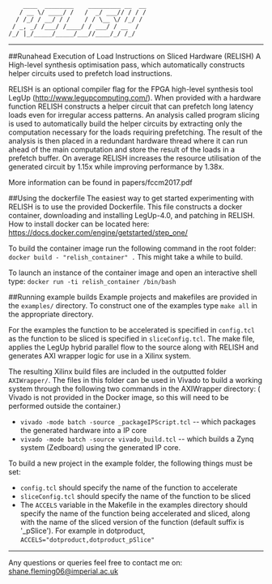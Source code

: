 ```
    ____  ________    _________ __  __
   / __ \/ ____/ /   /  _/ ___// / / /
  / /_/ / __/ / /    / / \__ \/ /_/ / 
 / _, _/ /___/ /____/ / ___/ / __  /  
/_/ |_/_____/_____/___//____/_/ /_/   
```
  
----------------------------------------------

##Runahead Execution of Load Instructions on Sliced Hardware (RELISH)
A High-level synthesis optimisation pass, which automatically constructs helper circuits used to prefetch load instructions.

RELISH is an optional compiler flag for the FPGA high-level synthesis tool LegUp (http://www.legupcomputing.com/). When provided with a hardware function RELISH constructs a helper circuit that can prefetch long latency loads even for irregular access patterns. An analysis called program slicing is used to automatically build the helper circuits by extracting only the computation necessary for the loads requiring prefetching. The result of the analysis is then placed in a redundant hardware thread where it can run ahead of the main computation and store the result of the loads in a prefetch buffer. On average RELISH increases the resource utilisation of the generated circuit by 1.15x while improving performance by 1.38x. 

More information can be found in papers/fccm2017.pdf

##Using the dockerfile
The easiest way to get started experimenting with RELISH is to use the provided Dockerfile.
This file constructs a docker container,  downloading and installing LegUp-4.0, and patching in RELISH.
How to install docker can be located here:  https://docs.docker.com/engine/getstarted/step_one/

To build the container image run the following command in the root folder:
`docker build - "relish_container" .`
This might take a while to build.

To launch an instance of the container image and open an interactive shell type:
`docker run -ti relish_container /bin/bash`

##Running example builds
Example projects and makefiles are provided in the `examples/` directory.
To construct one of the examples type `make all` in the appropriate directory.

For the examples the function to be accelerated is specified in `config.tcl` as the function to be sliced is specified in `sliceConfig.tcl`. The make file, applies the LegUp hybrid parallel flow to the source along with RELISH and generates AXI wrapper logic for use in a Xilinx system. 

The resulting Xilinx build files are included in the outputted folder `AXIWrapper/`. The files in this folder can be used in Vivado to build a working system through the following two commands in the AXIWrapper directory: ( Vivado is not provided in the Docker image, so this will need to be performed outside the container.)
* `vivado -mode batch -source _packageIPScript.tcl` -- which packages the generated hardware into a IP core
* `vivado -mode batch -source vivado_build.tcl` -- which builds a Zynq system (Zedboard) using the generated IP core.
  
To build a new project in the example folder, the following things must be set:
* `config.tcl` should specify the name of the function to accelerate
* `sliceConfig.tcl` should specify the name of the function to be sliced
* The `ACCELS` variable in the Makefile in the examples directory should specify the name of the function being accelerated and sliced, along with the name of the sliced version of the function (default suffix is '_pSlice'). For example in dotproduct, `ACCELS="dotproduct,dotproduct_pSlice"` 

------------------------------------------------------

Any questions or queries feel free to contact me on: shane.fleming06@imperial.ac.uk
